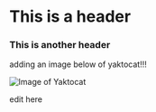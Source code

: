# This is a header

### This is another header

adding an image below of yaktocat!!!

![Image of Yaktocat](https://octodex.github.com/images/yaktocat.png)

edit here
